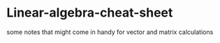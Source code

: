# Linear-algebra-cheat-sheet
some notes that might come in handy for vector and matrix calculations
